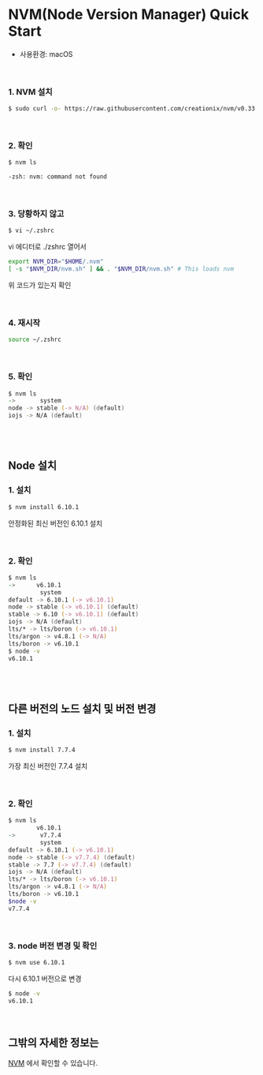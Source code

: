 # NVM(Node Version Manager) Quick Start

- 사용환경: macOS

</br>

### 1. NVM 설치

```zsh
$ sudo curl -o- https://raw.githubusercontent.com/creationix/nvm/v0.33.1/install.sh | bash
```

</br>

### 2. 확인

```zsh
$ nvm ls

-zsh: nvm: command not found
```

</br>

### 3. 당황하지 않고

```zsh
$ vi ~/.zshrc
```

vi 에디터로 ./zshrc 열어서

```zsh
export NVM_DIR="$HOME/.nvm"
[ -s "$NVM_DIR/nvm.sh" ] && . "$NVM_DIR/nvm.sh" # This loads nvm
```

위 코드가 있는지 확인

</br>

### 4. 재시작

```zsh
source ~/.zshrc
```

</br>

### 5. 확인

```zsh
$ nvm ls
->       system
node -> stable (-> N/A) (default)
iojs -> N/A (default)
```

</br>

</br>

## Node 설치

### 1. 설치

```zsh
$ nvm install 6.10.1
```

안정화된 최신 버전인 6.10.1 설치

</br>

### 2. 확인

```zsh
$ nvm ls
->      v6.10.1
         system
default -> 6.10.1 (-> v6.10.1)
node -> stable (-> v6.10.1) (default)
stable -> 6.10 (-> v6.10.1) (default)
iojs -> N/A (default)
lts/* -> lts/boron (-> v6.10.1)
lts/argon -> v4.8.1 (-> N/A)
lts/boron -> v6.10.1
$ node -v
v6.10.1
```

</br>

</br>

## 다른 버전의 노드 설치 및 버전 변경

### 1. 설치

```zsh
$ nvm install 7.7.4
```

가장 최신 버전인 7.7.4 설치

</br>

### 2. 확인

```zsh
$ nvm ls
        v6.10.1
->       v7.7.4
         system
default -> 6.10.1 (-> v6.10.1)
node -> stable (-> v7.7.4) (default)
stable -> 7.7 (-> v7.7.4) (default)
iojs -> N/A (default)
lts/* -> lts/boron (-> v6.10.1)
lts/argon -> v4.8.1 (-> N/A)
lts/boron -> v6.10.1
$node -v
v7.7.4
```

</br>

### 3. node 버전 변경 및 확인

```zsh
$ nvm use 6.10.1
```

다시 6.10.1 버전으로 변경

```zsh
$ node -v
v6.10.1
```

</br>

## 그밖의 자세한 정보는

[NVM](https://github.com/creationix/nvm) 에서 확인할 수 있습니다.